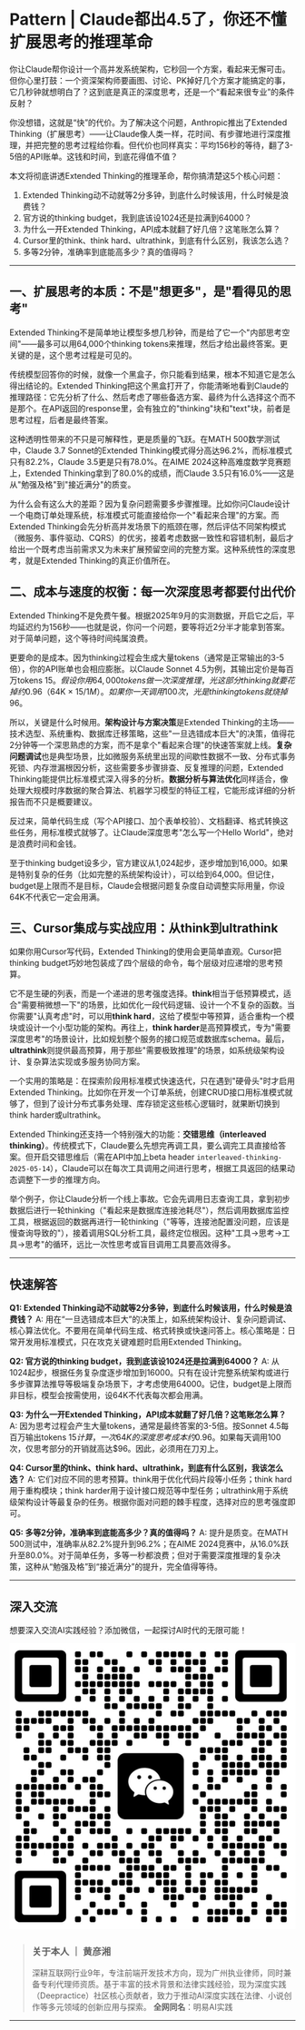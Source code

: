 # Pattern | Claude都出4.5了，你还不懂扩展思考的推理革命

你让Claude帮你设计一个高并发系统架构，它秒回一个方案，看起来无懈可击。但你心里打鼓：一个资深架构师要画图、讨论、PK掉好几个方案才能搞定的事，它几秒钟就想明白了？这到底是真正的深度思考，还是一个“看起来很专业”的条件反射？

你没想错，这就是“快”的代价。为了解决这个问题，Anthropic推出了Extended Thinking（扩展思考）——让Claude像人类一样，花时间、有步骤地进行深度推理，并把完整的思考过程给你看。但代价也同样真实：平均156秒的等待，翻了3-5倍的API账单。这钱和时间，到底花得值不值？

本文将彻底讲透Extended Thinking的推理革命，帮你搞清楚这5个核心问题：

1.  Extended Thinking动不动就等2分多钟，到底什么时候该用，什么时候是浪费钱？
2.  官方说的thinking budget，我到底该设1024还是拉满到64000？
3.  为什么一开Extended Thinking，API成本就翻了好几倍？这笔账怎么算？
4.  Cursor里的think、think hard、ultrathink，到底有什么区别，我该怎么选？
5.  多等2分钟，准确率到底能高多少？真的值得吗？

---

## 一、扩展思考的本质：不是"想更多"，是"看得见的思考"

Extended Thinking不是简单地让模型多想几秒钟，而是给了它一个"内部思考空间"——最多可以用64,000个thinking tokens来推理，然后才给出最终答案。更关键的是，这个思考过程是可见的。

传统模型回答你的时候，就像一个黑盒子，你只能看到结果，根本不知道它是怎么得出结论的。Extended Thinking把这个黑盒打开了，你能清晰地看到Claude的推理路径：它先分析了什么、然后考虑了哪些备选方案、最终为什么选择这个而不是那个。在API返回的response里，会有独立的"thinking"块和"text"块，前者是思考过程，后者是最终答案。

这种透明性带来的不只是可解释性，更是质量的飞跃。在MATH 500数学测试中，Claude 3.7 Sonnet的Extended Thinking模式得分高达96.2%，而标准模式只有82.2%，Claude 3.5更是只有78.0%。在AIME 2024这种高难度数学竞赛题上，Extended Thinking拿到了80.0%的成绩，而Claude 3.5只有16.0%——这是从"勉强及格"到"接近满分"的质变。

为什么会有这么大的差距？因为复杂问题需要多步骤推理。比如你问Claude设计一个电商订单处理系统，标准模式可能直接给你一个"看起来合理"的方案。而Extended Thinking会先分析高并发场景下的瓶颈在哪，然后评估不同架构模式（微服务、事件驱动、CQRS）的优劣，接着考虑数据一致性和容错机制，最后才给出一个既考虑当前需求又为未来扩展预留空间的完整方案。这种系统性的深度思考，就是Extended Thinking的真正价值所在。

## 二、成本与速度的权衡：每一次深度思考都要付出代价

Extended Thinking不是免费午餐。根据2025年9月的实测数据，开启它之后，平均延迟约为156秒——也就是说，你问一个问题，要等将近2分半才能拿到答案。对于简单问题，这个等待时间纯属浪费。

更要命的是成本。因为thinking过程会生成大量tokens（通常是正常输出的3-5倍），你的API账单也会相应膨胀。以Claude Sonnet 4.5为例，其输出定价是每百万tokens $15。假设你用64,000 tokens做一次深度推理，光这部分thinking就要花掉约$0.96（64K × $15/1M）。如果你一天调用100次，光是thinking tokens就烧掉$96。

所以，关键是什么时候用。**架构设计与方案决策**是Extended Thinking的主场——技术选型、系统重构、数据库迁移策略，这些"一旦选错成本巨大"的决策，值得花2分钟等一个深思熟虑的方案，而不是拿个"看起来合理"的快速答案就上线。**复杂问题调试**也是典型场景，比如微服务系统里出现的间歇性数据不一致、分布式事务死锁、内存泄漏根因分析，这些需要多步骤排查、反复推理的问题，Extended Thinking能提供比标准模式深入得多的分析。**数据分析与算法优化**同样适合，像处理大规模时序数据的聚合算法、机器学习模型的特征工程，它能形成详细的分析报告而不只是概要建议。

反过来，简单代码生成（写个API接口、加个表单校验）、文档翻译、格式转换这些任务，用标准模式就够了。让Claude深度思考"怎么写一个Hello World"，绝对是浪费时间和金钱。

至于thinking budget设多少，官方建议从1,024起步，逐步增加到16,000。如果是特别复杂的任务（比如完整的系统架构设计），可以给到64,000。但记住，budget是上限而不是目标，Claude会根据问题复杂度自动调整实际用量，你设64K不代表它一定会用满。

## 三、Cursor集成与实战应用：从think到ultrathink

如果你用Cursor写代码，Extended Thinking的使用会更简单直观。Cursor把thinking budget巧妙地包装成了四个层级的命令，每个层级对应递增的思考预算。

它不是生硬的列表，而是一个递进的思考强度选择。**think**相当于低预算模式，适合"需要稍微想一下"的场景，比如优化一段代码逻辑、设计一个不复杂的函数。当你需要"认真考虑"时，可以用**think hard**，这给了模型中等预算，适合重构一个模块或设计一个小型功能的架构。再往上，**think harder**是高预算模式，专为"需要深度思考"的场景设计，比如规划整个服务的接口规范或数据库schema。最后，**ultrathink**则提供最高预算，用于那些"需要极致推理"的场景，如系统级架构设计、复杂算法实现或多服务协同方案。

一个实用的策略是：在探索阶段用标准模式快速迭代，只在遇到"硬骨头"时才启用Extended Thinking。比如你在开发一个订单系统，创建CRUD接口用标准模式就够了，但到了设计分布式事务处理、库存锁定这些核心逻辑时，就果断切换到think harder或ultrathink。

Extended Thinking还支持一个特别强大的功能：**交错思维（interleaved thinking）**。传统模式下，Claude要么先想完再调工具，要么调完工具直接给答案。但开启交错思维后（需在API中加上beta header `interleaved-thinking-2025-05-14`），Claude可以在每次工具调用之间进行思考，根据工具返回的结果动态调整下一步的推理方向。

举个例子，你让Claude分析一个线上事故。它会先调用日志查询工具，拿到初步数据后进行一轮thinking（"看起来是数据库连接池耗尽"），然后调用数据库监控工具，根据返回的数据再进行一轮thinking（"等等，连接池配置没问题，应该是慢查询导致的"），接着调用SQL分析工具，最终定位根因。这种"工具→思考→工具→思考"的循环，远比一次性思考或盲目调用工具要高效得多。

-----

## 快速解答

**Q1: Extended Thinking动不动就等2分多钟，到底什么时候该用，什么时候是浪费钱？**
A: 用在“一旦选错成本巨大”的决策上，如系统架构设计、复杂问题调试、核心算法优化。不要用在简单代码生成、格式转换或快速问答上。核心策略是：日常开发用标准模式，只在攻克关键难题时启用Extended Thinking。

**Q2: 官方说的thinking budget，我到底该设1024还是拉满到64000？**
A: 从1024起步，根据任务复杂度逐步增加到16000。只有在设计完整系统架构或进行多步骤算法推导等极端复杂场景下，才考虑使用64000。记住，budget是上限而非目标，模型会按需使用，设64K不代表每次都会用满。

**Q3: 为什么一开Extended Thinking，API成本就翻了好几倍？这笔账怎么算？**
A: 因为思考过程会产生大量tokens，通常是最终答案的3-5倍。按Sonnet 4.5每百万输出tokens $15计算，一次64K的深度思考成本约$0.96。如果每天调用100次，仅思考部分的开销就高达$96。因此，必须用在刀刃上。

**Q4: Cursor里的think、think hard、ultrathink，到底有什么区别，我该怎么选？**
A: 它们对应不同的思考预算。think用于优化代码片段等小任务；think hard用于重构模块；think harder用于设计接口规范等中型任务；ultrathink用于系统级架构设计等最复杂的任务。根据你面对问题的棘手程度，选择对应的思考强度即可。

**Q5: 多等2分钟，准确率到底能高多少？真的值得吗？**
A: 提升是质变。在MATH 500测试中，准确率从82.2%提升到96.2%；在AIME 2024竞赛中，从16.0%跃升至80.0%。对于简单任务，多等一秒都浪费；但对于需要深度推理的复杂决策，这种从“勉强及格”到“接近满分”的提升，完全值得等待。

---

## 深入交流

想要深入交流AI实践经验？添加微信，一起探讨AI时代的无限可能！

![微信二维码](assets/二维码.jpg)

> ### 关于本人 ｜ 黄彦湘
> 深耕互联网行业9年，专注前端开发技术方向，现为广州执业律师，同时兼备专利代理师资质。基于丰富的技术背景和法律实践经验，现为深度实践（Deepractice）社区核心贡献者，致力于推动AI深度实践在法律、小说创作等多元领域的创新应用与探索。
> **全网同名**：明易AI实践

---
